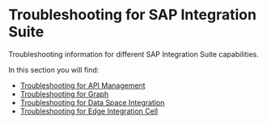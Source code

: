 <!-- loio8e7703919ba14cca8add844ed0c9a68f -->

# Troubleshooting for SAP Integration Suite

Troubleshooting information for different SAP Integration Suite capabilities.

In this section you will find:

-   [Troubleshooting for API Management](troubleshooting-for-api-management-e765066.md)
-   [Troubleshooting for Graph](troubleshooting-for-graph-2cfb06c.md)
-   [Troubleshooting for Data Space Integration](troubleshooting-for-data-space-integration-166fa88.md)
-   [Troubleshooting for Edge Integration Cell](troubleshooting-for-edge-integration-cell-816d9e4.md)

